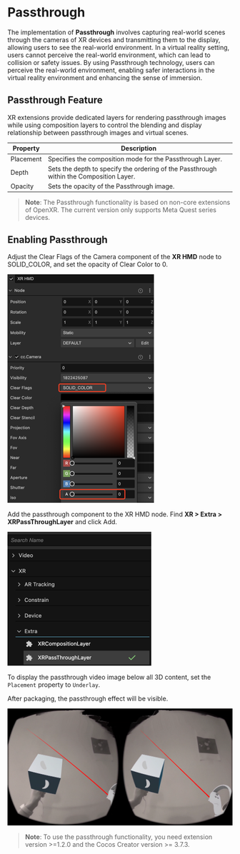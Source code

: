 # Passthrough

The implementation of **Passthrough** involves capturing real-world scenes through the cameras of XR devices and transmitting them to the display, allowing users to see the real-world environment. In a virtual reality setting, users cannot perceive the real-world environment, which can lead to collision or safety issues. By using Passthrough technology, users can perceive the real-world environment, enabling safer interactions in the virtual reality environment and enhancing the sense of immersion.

## Passthrough Feature

XR extensions provide dedicated layers for rendering passthrough images while using composition layers to control the blending and display relationship between passthrough images and virtual scenes.

| Property      | Description                                                  |
| --------- | ----------------------------------------------------- |
| Placement | Specifies the composition mode for the Passthrough Layer.         |
| Depth     | Sets the depth to specify the ordering of the Passthrough within the Composition Layer. |
| Opacity   | Sets the opacity of the Passthrough image.    |

> **Note**: The Passthrough functionality is based on non-core extensions of OpenXR. The current version only supports Meta Quest series devices.

## Enabling Passthrough

Adjust the Clear Flags of the Camera component of the **XR HMD** node to SOLID_COLOR, and set the opacity of Clear Color to 0.

<img src="xr-pass-through/set-hmd-camera.png" style="zoom:50%;" />

Add the passthrough component to the XR HMD node. Find **XR > Extra > XRPassThroughLayer** and click Add.

<img src="xr-pass-through/add-pass-throught-layer.png" style="zoom:50%;" />

To display the passthrough video image below all 3D content, set the `Placement` property to `Underlay`.

After packaging, the passthrough effect will be visible.

![xr-pass-through/pass-through-effect.png](xr-pass-through/pass-through-effect.png)

> **Note**: To use the passthrough functionality, you need extension version >=1.2.0 and the Cocos Creator version >= 3.7.3.
